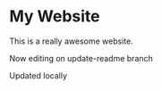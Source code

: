 # My Website

This is a really awesome website.

Now editing on update-readme branch

Updated locally
